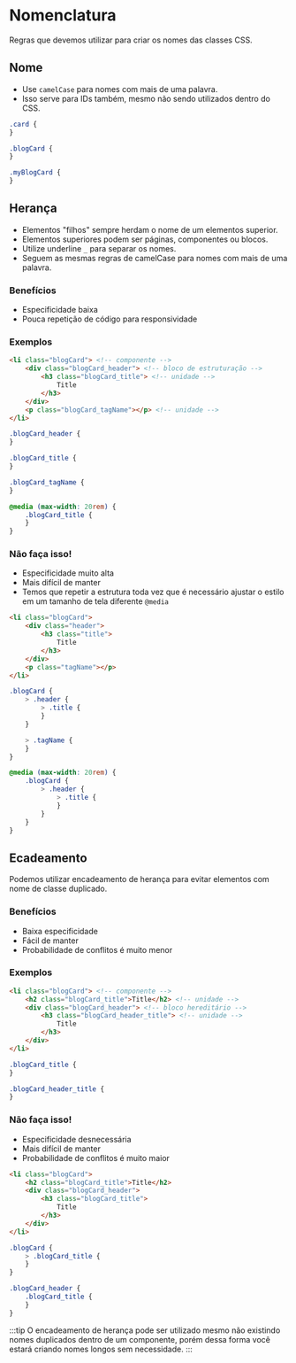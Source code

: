 # Nomenclatura
Regras que devemos utilizar para criar os nomes das classes CSS.

## Nome
 - Use `camelCase` para nomes com mais de uma palavra.
 - Isso serve para IDs também, mesmo não sendo utilizados dentro do CSS.

```scss
.card {
}

.blogCard {
}

.myBlogCard {		
}
```

## Herança
- Elementos "filhos" sempre herdam o nome de um elementos superior. 
- Elementos superiores podem ser páginas, componentes ou blocos.
- Utilize underline `_` para separar os nomes. 
- Seguem as mesmas regras de camelCase para nomes com mais de uma palavra.

### Benefícios
- Especificidade baixa
- Pouca repetição de código para responsividade

### Exemplos
```html
<li class="blogCard"> <!-- componente -->
	<div class="blogCard_header"> <!-- bloco de estruturação -->
		<h3 class="blogCard_title"> <!-- unidade -->
			Title
		</h3>
	</div>
	<p class="blogCard_tagName"></p> <!-- unidade -->
</li>
```
```scss
.blogCard_header {
}

.blogCard_title {
}

.blogCard_tagName {
}

@media (max-width: 20rem) {
	.blogCard_title {
	}
}
```

### Não faça isso!
- Especificidade muito alta
- Mais difícil de manter
- Temos que repetir a estrutura toda vez que é necessário ajustar o estilo em um tamanho de tela diferente `@media`

```html
<li class="blogCard">
	<div class="header">
		<h3 class="title">
			Title
		</h3>
	</div>
	<p class="tagName"></p>
</li>
```
```scss
.blogCard {
	> .header {		
		> .title {			
		}	
	}

	> .tagName {			
	}
}

@media (max-width: 20rem) {
	.blogCard {
		> .header {		
			> .title {			
			}	
		}
	}
}
```
## Ecadeamento
Podemos utilizar encadeamento de herança para evitar elementos com nome de classe duplicado.

### Benefícios
- Baixa especificidade
- Fácil de manter
- Probabilidade de conflitos é muito menor

### Exemplos
```html
<li class="blogCard"> <!-- componente -->
	<h2 class="blogCard_title">Title</h2> <!-- unidade -->
	<div class="blogCard_header"> <!-- bloco hereditário -->
		<h3 class="blogCard_header_title"> <!-- unidade -->
			Title
		</h3>
	</div>
</li>
```
```scss
.blogCard_title {		
}

.blogCard_header_title {
}
```
### Não faça isso!
- Especificidade desnecessária
- Mais difícil de manter
- Probabilidade de conflitos é muito maior
```html
<li class="blogCard">
	<h2 class="blogCard_title">Title</h2>
	<div class="blogCard_header">
		<h3 class="blogCard_title">
			Title
		</h3>
	</div>
</li>
```
```scss
.blogCard {
	> .blogCard_title {		
	}
}	

.blogCard_header {
	.blogCard_title {			
	}
}
```

:::tip
O encadeamento de herança pode ser utilizado mesmo não existindo nomes duplicados dentro de um componente, porém dessa forma você estará criando nomes longos sem necessidade.
:::